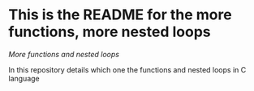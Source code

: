 # This is the README for the more functions, more nested loops
_More functions and nested loops_

In this repository details which one the functions and nested loops in C language